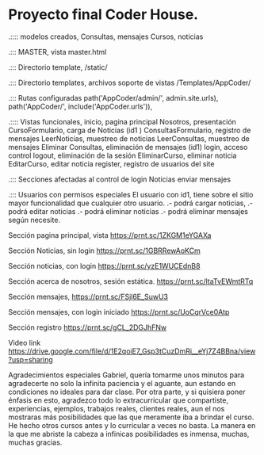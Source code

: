 # Proyecto final Coder House.

.:::: modelos creados, 
Consultas, mensajes
Cursos, noticias

.::: MASTER, vista
master.html

.::: Directorio template,
/static/

.::: Directorio templates, archivos soporte de vistas
/Templates/AppCoder/

.::: Rutas configuradas
path('AppCoder/admin/', admin.site.urls),
path('AppCoder/', include('AppCoder.urls')),


.:::: Vistas funcionales, 
inicio, pagina principal
Nosotros, presentación
CursoFormulario, carga de Noticias (id1 )
ConsultasFormulario, registro de mensajes
LeerNoticias, muestreo de noticias
LeerConsultas, muestreo de mensajes
Eliminar Consultas, eliminación de mensajes (id1)
login, acceso control
logout, eliminación de la sesión
EliminarCurso, eliminar noticia
EditarCurso, editar noticia
register, registro de usuarios del site

.::: Secciones afectadas al control de login
Noticias
enviar mensajes

.::: Usuarios con permisos especiales
El usuario con id1, tiene sobre el sitio mayor funcionalidad que cualquier otro usuario.
.- podrá cargar noticias, 
.- podrá editar noticias
.- podrá eliminar noticias
.- podrá eliminar mensajes según necesite.

Sección pagina principal, vista
https://prnt.sc/1ZKGM1eYGAXa

Sección Noticias, sin login
https://prnt.sc/1GBRRewAoKCm

Sección noticias, con login
https://prnt.sc/yzE1WUCEdnB8

Sección acerca de nosotros, sesión estática. 
https://prnt.sc/ltaTvEWmtRTq

Sección mensajes, 
https://prnt.sc/FSjl6E_SuwU3

Sección mensajes, con login iniciado
https://prnt.sc/UoCqrVce0Atp

Sección registro
https://prnt.sc/gCL_2DGJhFNw


Video link
https://drive.google.com/file/d/1E2qoiE7_Gsp3tCuzDmRi__eYj7Z4BBna/view?usp=sharing

Agradecimientos especiales
Gabriel, quería tomarme unos minutos para agradecerte no solo la infinita paciencia y el aguante, aun estando en condiciones no ideales para dar clase. Por otra parte, y si quisiera poner énfasis en esto, agradezco todo lo extracurricular que compartiste, experiencias, ejemplos, trabajos reales, clientes reales, aun el nos mostraras más posibilidades que las que meramente iba a brindar el curso. He hecho otros cursos antes y lo curricular a veces no basta. La manera en la que me abriste la cabeza a infinicas posibilidades es inmensa, muchas, muchas gracias.
   
   
